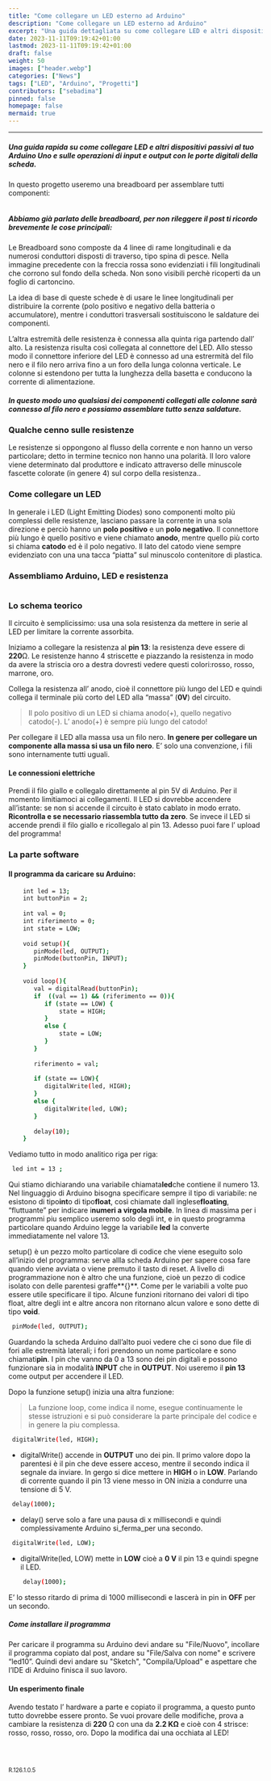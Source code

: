 ```yaml
---
title: "Come collegare un LED esterno ad Arduino"
description: "Come collegare un LED esterno ad Arduino"
excerpt: "Una guida dettagliata su come collegare LED e altri dispositivi passivi al tuo Arduino Uno e sui semplicissimi circuiti che dovresti conoscere per partire con il piede giusto.In particolare vedremo come gestire le operazioni di input e output con le porte digitali di Arduino..."
date: 2023-11-11T09:19:42+01:00
lastmod: 2023-11-11T09:19:42+01:00
draft: false
weight: 50
images: ["header.webp"]
categories: ["News"]
tags: ["LED", "Arduino", "Progetti"]
contributors: ["sebadima"]
pinned: false
homepage: false
mermaid: true
---
```




<hr>

##### Una guida rapida su come collegare LED e altri dispositivi passivi al tuo Arduino Uno e sulle operazioni di input e output con le porte digitali della scheda.

In questo progetto useremo una breadboard per assemblare tutti componenti:

<img decoding="async" src="https://res.cloudinary.com/sebadima/image/upload/v1600666958/001/Breadboard_20inside_favhrb.jpg" alt="" /> 

##### Abbiamo già parlato delle breadboard, per non rileggere il post ti ricordo brevemente le cose principali:

Le Breadboard sono composte da 4 linee di rame longitudinali e da numerosi conduttori disposti di traverso, tipo spina di pesce. Nella immagine precedente con la freccia rossa sono evidenziati i fili longitudinali che corrono sul fondo della scheda. Non sono visibili perchè ricoperti da un foglio di cartoncino. 

La idea di base di queste schede è di usare le linee longitudinali per distribuire la corrente (polo positivo e negativo della batteria o accumulatore), mentre i conduttori trasversali sostituiscono le saldature dei componenti.

L’altra estremità delle resistenza è connessa alla quinta riga partendo dall’ alto. La resistenza risulta così collegata al connettore del LED. Allo stesso modo il connettore inferiore del LED è connesso ad una estrermità del filo nero e il filo nero arriva fino a un foro della lunga colonna verticale. Le colonne si estendono per tutta la lunghezza della basetta e conducono la corrente di alimentazione.

##### In questo modo uno qualsiasi dei componenti collegati alle colonne sarà connesso al filo nero e possiamo assemblare tutto senza saldature.

### Qualche cenno sulle resistenze

Le resistenze si oppongono al flusso della corrente e non hanno un verso particolare; detto in termine tecnico non hanno una polarità. Il loro valore viene determinato dal produttore e indicato attraverso delle minuscole fascette colorate (in genere 4) sul corpo della resistenza..

### Come collegare un LED

In generale i LED (Light Emitting Diodes) sono componenti molto più complessi delle resistenze, lasciano passare la corrente in una sola direzione e perciò hanno un **polo positivo** e un **polo negativo**. Il connettore più lungo è quello positivo e viene chiamato **anodo**, mentre quello più corto si chiama **catodo** ed è il polo negativo. Il lato del catodo viene sempre evidenziato con una una tacca “piatta” sul minuscolo contenitore di plastica.

### Assembliamo Arduino, LED e resistenza

<img decoding="async" src="images/101.jpg" alt="" /> 

### Lo schema teorico 

Il circuito è semplicissimo: usa una sola resistenza da mettere in serie al LED per limitare la corrente assorbita.

Iniziamo a collegare la resistenza al **pin 13**: la resistenza deve essere di **220**Ω. Le resistenze hanno 4 striscette e piazzando la resistenza in modo da avere la striscia oro a destra dovresti vedere questi colori:rosso, rosso, marrone, oro.

Collega la resistenza all’ anodo, cioè il connettore più lungo del LED e quindi collega il terminale più corto del LED alla “massa” (**0V**) del circuito.

> Il polo positivo di un LED si chiama anodo(+), quello negativo catodo(-). L’ anodo(+) è sempre più lungo del catodo!

Per collegare il LED alla massa usa un filo nero. **In genere per collegare un componente alla massa si usa un filo nero**. E&#8217; solo una convenzione, i fili sono internamente tutti uguali.

#### Le connessioni elettriche

Prendi il filo giallo e collegalo direttamente al pin 5V di Arduino. Per il momento limitiamoci ai collegamenti. Il LED si dovrebbe accendere all’istante: se non si accende il circuito è stato cablato in modo errato. **Ricontrolla e se necessario riassembla tutto da zero**. Se invece il LED si accende prendi il filo giallo e ricollegalo al pin 13. Adesso puoi fare l’ upload del programma!

### La parte software

#### Il programma da caricare su Arduino:

```bash     
    int led = 13;
    int buttonPin = 2;
     
    int val = 0;
    int riferimento = 0;
    int state = LOW;
     
    void setup(){ 
       pinMode(led, OUTPUT);
       pinMode(buttonPin, INPUT);
    }
             
    void loop(){ 
       val = digitalRead(buttonPin); 
       if  ((val == 1) && (riferimento == 0)){ 
          if (state == LOW) {
              state = HIGH;
          } 
          else {
              state = LOW;
          }
       } 
        
       riferimento = val;
             
       if (state == LOW){
          digitalWrite(led, HIGH);
       } 
       else {
          digitalWrite(led, LOW);
       }
     
       delay(10);
    }
```

Vediamo tutto in modo analitico riga per riga:

```bash     
 led int = 13 ;
```

Qui stiamo dichiarando una variabile chiamata**led**che contiene il numero 13. Nel linguaggio di Arduino bisogna specificare sempre il tipo di variabile: ne esistono di tipo**int**o di tipo**float**, così chiamate dall inglese**floating**, “fluttuante” per indicare i**numeri a virgola mobile**. In linea di massima per i programmi piu semplico useremo solo degli int, e in questo programma particolare quando Arduino legge la variabile **led** la converte immediatamente nel valore 13.

setup() è un pezzo molto particolare di codice che viene eseguito solo all’inizio del programma: serve allla scheda Arduino per sapere cosa fare quando viene avviata o viene premuto il tasto di reset. A livello di programmazione non è altro che una funzione, cioè un pezzo di codice isolato con delle parentesi graffe**{}**. Come per le variabili a volte puo essere utile specificare il tipo. Alcune funzioni ritornano dei valori di tipo float, altre degli int e altre ancora non ritornano alcun valore e sono dette di tipo **void**.

```bash     
 pinMode(led, OUTPUT);
```    
Guardando la scheda Arduino dall’alto puoi vedere che ci sono due file di fori alle estremità laterali; i fori prendono un nome particolare e sono chiamati**pin**. I pin che vanno da 0 a 13 sono dei pin digitali e possono funzionare sia in modalità **INPUT** che in **OUTPUT**. Noi useremo il **pin 13** come output per accendere il LED.

Dopo la funzione setup() inizia una altra funzione:

> La funzione loop, come indica il nome, esegue continuamente le stesse istruzioni e si può considerare la parte principale del codice e in genere la piu complessa.

```bash     
 digitalWrite(led, HIGH);
```    

- digitalWrite() accende in **OUTPUT** uno dei pin. Il primo valore dopo la parentesi è il pin che deve essere acceso, mentre il secondo indica il segnale da inviare. In gergo si dice mettere in **HIGH** o in **LOW**. Parlando di corrente quando il pin 13 viene messo in ON inizia a condurre una tensione di 5 V.

```bash     
 delay(1000);
```

- delay() serve solo a fare una pausa di x millisecondi e quindi complessivamente Arduino si_ferma_per una secondo.
    

```bash         
 digitalWrite(led, LOW);    
 ```

- digitalWrite(led, LOW) mette in **LOW** cioè a **0 V** il pin 13 e quindi spegne il LED.

```bash         
    delay(1000);    
```

E&#8217; lo stesso ritardo di prima di 1000 millisecondi e lascerà in pin in **OFF** per un secondo.


##### Come installare il programma

Per caricare il programma su Arduino devi andare su "File/Nuovo", incollare il programma copiato dal post, andare su "File/Salva con nome" e scrivere “led10”. Quindi devi andare su "Sketch", "Compila/Upload" e aspettare che l’IDE di Arduino finisca il suo lavoro.

#### Un esperimento finale

Avendo testato l’ hardware a parte e copiato il programma, a questo punto tutto dovrebbe essere pronto. Se vuoi provare delle modifiche, prova a cambiare la resistenza di **220** Ω con una da **2.2 KΩ** e cioè con 4 strisce: rosso, rosso, rosso, oro. Dopo la modifica dai una occhiata al LED!

<br>
<br>
 <p style="font-size: 0.8em;">R.126.1.0.5</p>
